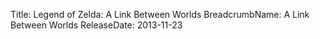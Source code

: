 Title: Legend of Zelda: A Link Between Worlds
BreadcrumbName: A Link Between Worlds
ReleaseDate: 2013-11-23
